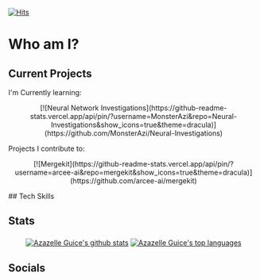 [![Hits](https://hits.seeyoufarm.com/api/count/incr/badge.svg?url=https%3A%2F%2Fgithub.com%2FMonsterAzi&count_bg=%23DA1771&title_bg=%23000000&icon=&icon_color=%23E7E7E7&title=Viewers&edge_flat=false)](https://hits.seeyoufarm.com)

# Who am I?

## Current Projects
I'm Currently learning:
<p align="center">
  [![Neural Network Investigations](https://github-readme-stats.vercel.app/api/pin/?username=MonsterAzi&repo=Neural-Investigations&show_icons=true&theme=dracula)](https://github.com/MonsterAzi/Neural-Investigations)
</p>
Projects I contribute to:
<p align="center">
  [![Mergekit](https://github-readme-stats.vercel.app/api/pin/?username=arcee-ai&repo=mergekit&show_icons=true&theme=dracula)](https://github.com/arcee-ai/mergekit)
</p>
## Tech Skills

## Stats
<p align="center">
  <a href="https://github.com/MonsterAzi"><img src="https://github-readme-stats.vercel.app/api?username=MonsterAzi&show=reviews,discussions_started,discussions_answered,prs_merged_percentage&show_icons=true&theme=dracula" alt="Azazelle Guice's github stats" align="middle"></a>
  <a href="https://github.com/MonsterAzi"><img src="https://github-readme-stats.vercel.app/api/top-langs/?username=MonsterAzi&show_icons=true&theme=dracula&exclude_repo=Intro-Diagrams" alt="Azazelle Guice's top languages" align="middle"></a>
</p>

## Socials
